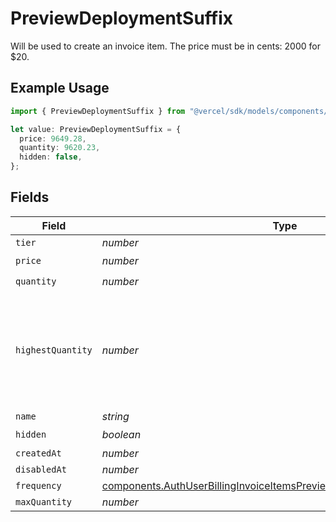 # PreviewDeploymentSuffix

Will be used to create an invoice item. The price must be in cents: 2000 for $20.

## Example Usage

```typescript
import { PreviewDeploymentSuffix } from "@vercel/sdk/models/components/authuser.js";

let value: PreviewDeploymentSuffix = {
  price: 9649.28,
  quantity: 9620.23,
  hidden: false,
};
```

## Fields

| Field                                                                                                                                                            | Type                                                                                                                                                             | Required                                                                                                                                                         | Description                                                                                                                                                      |
| ---------------------------------------------------------------------------------------------------------------------------------------------------------------- | ---------------------------------------------------------------------------------------------------------------------------------------------------------------- | ---------------------------------------------------------------------------------------------------------------------------------------------------------------- | ---------------------------------------------------------------------------------------------------------------------------------------------------------------- |
| `tier`                                                                                                                                                           | *number*                                                                                                                                                         | :heavy_minus_sign:                                                                                                                                               | N/A                                                                                                                                                              |
| `price`                                                                                                                                                          | *number*                                                                                                                                                         | :heavy_check_mark:                                                                                                                                               | N/A                                                                                                                                                              |
| `quantity`                                                                                                                                                       | *number*                                                                                                                                                         | :heavy_check_mark:                                                                                                                                               | N/A                                                                                                                                                              |
| `highestQuantity`                                                                                                                                                | *number*                                                                                                                                                         | :heavy_minus_sign:                                                                                                                                               | The highest quantity in the current period. Used to render the correct enable/disable UI for add-ons.                                                            |
| `name`                                                                                                                                                           | *string*                                                                                                                                                         | :heavy_minus_sign:                                                                                                                                               | N/A                                                                                                                                                              |
| `hidden`                                                                                                                                                         | *boolean*                                                                                                                                                        | :heavy_check_mark:                                                                                                                                               | N/A                                                                                                                                                              |
| `createdAt`                                                                                                                                                      | *number*                                                                                                                                                         | :heavy_minus_sign:                                                                                                                                               | N/A                                                                                                                                                              |
| `disabledAt`                                                                                                                                                     | *number*                                                                                                                                                         | :heavy_minus_sign:                                                                                                                                               | N/A                                                                                                                                                              |
| `frequency`                                                                                                                                                      | [components.AuthUserBillingInvoiceItemsPreviewDeploymentSuffixFrequency](../../models/components/authuserbillinginvoiceitemspreviewdeploymentsuffixfrequency.md) | :heavy_minus_sign:                                                                                                                                               | N/A                                                                                                                                                              |
| `maxQuantity`                                                                                                                                                    | *number*                                                                                                                                                         | :heavy_minus_sign:                                                                                                                                               | N/A                                                                                                                                                              |